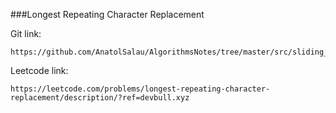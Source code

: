 ###Longest Repeating Character Replacement

Git link:   

    https://github.com/AnatolSalau/AlgorithmsNotes/tree/master/src/sliding_window/longest_repeating_replacement

Leetcode link:

    https://leetcode.com/problems/longest-repeating-character-replacement/description/?ref=devbull.xyz
